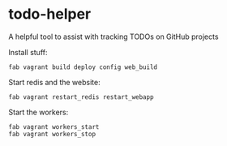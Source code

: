 todo-helper
===========

A helpful tool to assist with tracking TODOs on GitHub projects

Install stuff:

```
fab vagrant build deploy config web_build
```

Start redis and the website:
```
fab vagrant restart_redis restart_webapp
```

Start the workers:
```
fab vagrant workers_start
fab vagrant workers_stop
```
